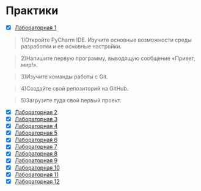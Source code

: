 # Практики

- [x] [Лабораторная 1](lab_01)

>1)Откройте PyCharm IDE. Изучите основные возможности среды разработки и ее основные настройки.

>2)Напишите первую программу, выводящую сообщение «Привет, мир!».

>3)Изучите команды работы с Git.

>4)Создайте свой репозиторий на GitHub.

>5)Загрузите туда свой первый проект.

- [x] [Лабораторная 2](lab_02)
- [x] [Лабораторная 3](lab_03)
- [x] [Лабораторная 4](lab_04)
- [x] [Лабораторная 5](lab_05)
- [x] [Лабораторная 6](lab_06)
- [x] [Лабораторная 7](lab_07)
- [x] [Лабораторная 8](lab_08)
- [x] [Лабораторная 9](lab_09)
- [x] [Лабораторная 10](lab_10) 
- [x] [Лабораторная 11](lab_11)
- [x] [Лабораторная 12](lab_12)